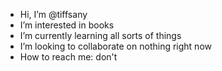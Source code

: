 - Hi, I’m @tiffsany
- I’m interested in books
- I’m currently learning all sorts of things
- I’m looking to collaborate on nothing right now
- How to reach me: don't

<!---
tiffsany/tiffsany is a ✨ special ✨ repository because its `README.md` (this file) appears on your GitHub profile.
You can click the Preview link to take a look at your changes.
--->
